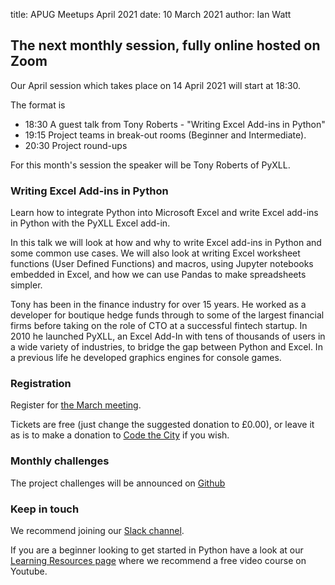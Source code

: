 title: APUG Meetups April 2021
date:  10 March 2021
author: Ian Watt

## The next monthly session, fully online hosted on Zoom 

Our April session which takes place on 14 April 2021 will start at 18:30. 

The format is 

* 18:30 A guest talk from Tony Roberts - "Writing Excel Add-ins in Python"
* 19:15 Project teams in break-out rooms (Beginner and Intermediate). 
* 20:30 Project round-ups


For this month's session the speaker will be Tony Roberts of PyXLL. 

### Writing Excel Add-ins in Python

Learn how to integrate Python into Microsoft Excel and write Excel add-ins in Python with the PyXLL Excel add-in.

In this talk we will look at how and why to write Excel add-ins in Python and some common use cases. We will also look at writing Excel worksheet functions (User Defined Functions) and macros, using Jupyter notebooks embedded in Excel, and how we can use Pandas to make spreadsheets simpler.

Tony has been in the finance industry for over 15 years. He worked as a developer for boutique hedge funds through to some of the largest financial firms before taking on the role of CTO at a successful fintech startup. In 2010 he launched PyXLL, an Excel Add-In with tens of thousands of users in a wide variety of industries, to bridge the gap between Python and Excel. In a previous life he developed graphics engines for console games.


### Registration

Register for [the March meeting](https://ti.to/code-the-city/aberdeen-python-user-group-apr-2021). 

Tickets are free (just change the suggested donation to £0.00), or leave it as is to make a donation to [Code the City](https://codethecity.org) if you wish. 

### Monthly challenges
The project challenges will be announced on [Github](https://github.com/PythonAberdeen/user_group/tree/master/)

### Keep in touch
We recommend joining our [Slack channel](https://join.slack.com/t/python-aberdeen/shared_invite/zt-gfjps8xe-M9YkWloAUL73blPovaHvFA). 

If you are a beginner looking to get started in Python have a look at our [Learning Resources page](https://pythonaberdeen.github.io/pages/learning-resources.html) where we recommend a free video course on Youtube. 
